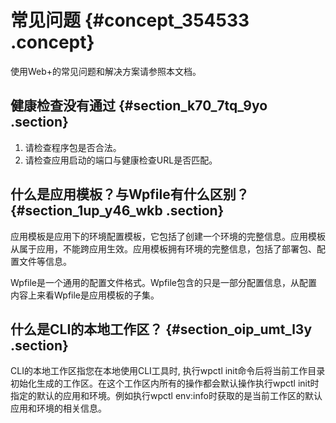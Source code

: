 # 常见问题 {#concept_354533 .concept}

使用Web+的常见问题和解决方案请参照本文档。

## 健康检查没有通过 {#section_k70_7tq_9yo .section}

1.  请检查程序包是否合法。
2.  请检查应用启动的端口与健康检查URL是否匹配。

## 什么是应用模板？与Wpfile有什么区别？ {#section_1up_y46_wkb .section}

应用模板是应用下的环境配置模板，它包括了创建一个环境的完整信息。应用模板从属于应用，不能跨应用生效。应用模板拥有环境的完整信息，包括了部署包、配置文件等信息。

Wpfile是一个通用的配置文件格式。Wpfile包含的只是一部分配置信息，从配置内容上来看Wpfile是应用模板的子集。

## 什么是CLI的本地工作区？ {#section_oip_umt_l3y .section}

CLI的本地工作区指您在本地使用CLI工具时, 执行wpctl init命令后将当前工作目录初始化生成的工作区。在这个工作区内所有的操作都会默认操作执行wpctl init时指定的默认的应用和环境。例如执行wpctl env:info时获取的是当前工作区的默认应用和环境的相关信息。


